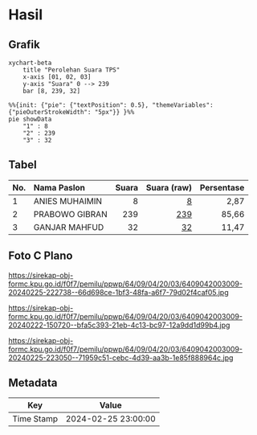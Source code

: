 # Hasil

## Grafik

```mermaid
xychart-beta
    title "Perolehan Suara TPS"
    x-axis [01, 02, 03]
    y-axis "Suara" 0 --> 239
    bar [8, 239, 32]
```

```mermaid
%%{init: {"pie": {"textPosition": 0.5}, "themeVariables": {"pieOuterStrokeWidth": "5px"}} }%%
pie showData
    "1" : 8
    "2" : 239
    "3" : 32
```

## Tabel

| No. | Nama Paslon    | Suara | Suara (raw) | Persentase |
|:--- |:-------------- | -----:| -----------:| ----------:|
| 1   | ANIES MUHAIMIN | 8     | [8][p-1]    | 2,87       |
| 2   | PRABOWO GIBRAN | 239   | [239][p-2]  | 85,66      |
| 3   | GANJAR MAHFUD  | 32    | [32][p-3]   | 11,47      |


[p-1]: https://github.com/gigit-pemilu/pemilu-2024-64-kalimantan-timur/blob/main/pilpres/hitung-suara/sub/64-kalimantan-timur/sub/09-penajam-paser-utara/sub/04-sepaku/sub/2003-suka-raja/sub/009-tps/sub/paslon-1.txt
[p-2]: https://github.com/gigit-pemilu/pemilu-2024-64-kalimantan-timur/blob/main/pilpres/hitung-suara/sub/64-kalimantan-timur/sub/09-penajam-paser-utara/sub/04-sepaku/sub/2003-suka-raja/sub/009-tps/sub/paslon-2.txt
[p-3]: https://github.com/gigit-pemilu/pemilu-2024-64-kalimantan-timur/blob/main/pilpres/hitung-suara/sub/64-kalimantan-timur/sub/09-penajam-paser-utara/sub/04-sepaku/sub/2003-suka-raja/sub/009-tps/sub/paslon-3.txt

## Foto C Plano

https://sirekap-obj-formc.kpu.go.id/f0f7/pemilu/ppwp/64/09/04/20/03/6409042003009-20240225-222738--66d698ce-1bf3-48fa-a6f7-79d02f4caf05.jpg

https://sirekap-obj-formc.kpu.go.id/f0f7/pemilu/ppwp/64/09/04/20/03/6409042003009-20240222-150720--bfa5c393-21eb-4c13-bc97-12a9dd1d99b4.jpg

https://sirekap-obj-formc.kpu.go.id/f0f7/pemilu/ppwp/64/09/04/20/03/6409042003009-20240225-223050--71959c51-cebc-4d39-aa3b-1e85f888964c.jpg


## Metadata

| Key        | Value               |
| ---------- | ------------------- |
| Time Stamp | 2024-02-25 23:00:00 |



